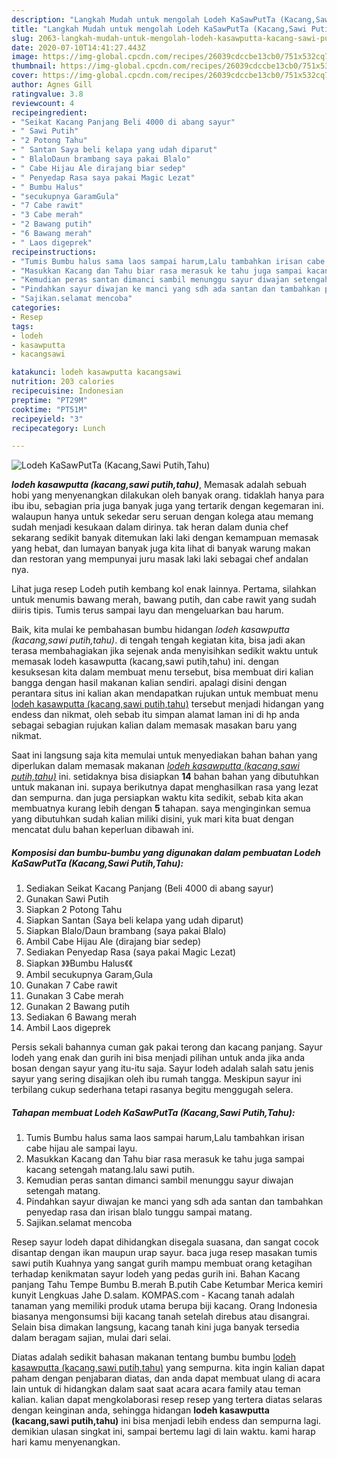 ```yaml
---
description: "Langkah Mudah untuk mengolah Lodeh KaSawPutTa (Kacang,Sawi Putih,Tahu) Lezat"
title: "Langkah Mudah untuk mengolah Lodeh KaSawPutTa (Kacang,Sawi Putih,Tahu) Lezat"
slug: 2063-langkah-mudah-untuk-mengolah-lodeh-kasawputta-kacang-sawi-putih-tahu-lezat
date: 2020-07-10T14:41:27.443Z
image: https://img-global.cpcdn.com/recipes/26039cdccbe13cb0/751x532cq70/lodeh-kasawputta-kacangsawi-putihtahu-foto-resep-utama.jpg
thumbnail: https://img-global.cpcdn.com/recipes/26039cdccbe13cb0/751x532cq70/lodeh-kasawputta-kacangsawi-putihtahu-foto-resep-utama.jpg
cover: https://img-global.cpcdn.com/recipes/26039cdccbe13cb0/751x532cq70/lodeh-kasawputta-kacangsawi-putihtahu-foto-resep-utama.jpg
author: Agnes Gill
ratingvalue: 3.8
reviewcount: 4
recipeingredient:
- "Seikat Kacang Panjang Beli 4000 di abang sayur"
- " Sawi Putih"
- "2 Potong Tahu"
- " Santan Saya beli kelapa yang udah diparut"
- " BlaloDaun brambang saya pakai Blalo"
- " Cabe Hijau Ale dirajang biar sedep"
- " Penyedap Rasa saya pakai Magic Lezat"
- " Bumbu Halus"
- "secukupnya GaramGula"
- "7 Cabe rawit"
- "3 Cabe merah"
- "2 Bawang putih"
- "6 Bawang merah"
- " Laos digeprek"
recipeinstructions:
- "Tumis Bumbu halus sama laos sampai harum,Lalu tambahkan irisan cabe hijau ale sampai layu."
- "Masukkan Kacang dan Tahu biar rasa merasuk ke tahu juga sampai kacang setengah matang.lalu sawi putih."
- "Kemudian peras santan dimanci sambil menunggu sayur diwajan setengah matang."
- "Pindahkan sayur diwajan ke manci yang sdh ada santan dan tambahkan penyedap rasa dan irisan blalo tunggu sampai matang."
- "Sajikan.selamat mencoba"
categories:
- Resep
tags:
- lodeh
- kasawputta
- kacangsawi

katakunci: lodeh kasawputta kacangsawi 
nutrition: 203 calories
recipecuisine: Indonesian
preptime: "PT29M"
cooktime: "PT51M"
recipeyield: "3"
recipecategory: Lunch

---
```



![Lodeh KaSawPutTa (Kacang,Sawi Putih,Tahu)](https://img-global.cpcdn.com/recipes/26039cdccbe13cb0/751x532cq70/lodeh-kasawputta-kacangsawi-putihtahu-foto-resep-utama.jpg)

<b><i>lodeh kasawputta (kacang,sawi putih,tahu)</i></b>, Memasak adalah sebuah hobi yang menyenangkan dilakukan oleh banyak orang. tidaklah hanya para ibu ibu, sebagian pria juga banyak juga yang tertarik dengan kegemaran ini. walaupun hanya untuk sekedar seru seruan dengan kolega atau memang sudah menjadi kesukaan dalam dirinya. tak heran dalam dunia chef sekarang sedikit banyak ditemukan laki laki dengan kemampuan memasak yang hebat, dan lumayan banyak juga kita lihat di banyak warung makan dan restoran yang mempunyai juru masak laki laki sebagai chef andalan nya.

Lihat juga resep Lodeh putih kembang kol enak lainnya. Pertama, silahkan untuk menumis bawang merah, bawang putih, dan cabe rawit yang sudah diiris tipis. Tumis terus sampai layu dan mengeluarkan bau harum.

Baik, kita mulai ke pembahasan bumbu hidangan <i>lodeh kasawputta (kacang,sawi putih,tahu)</i>. di tengah tengah kegiatan kita, bisa jadi akan terasa membahagiakan jika sejenak anda menyisihkan sedikit waktu untuk memasak lodeh kasawputta (kacang,sawi putih,tahu) ini. dengan kesuksesan kita dalam membuat menu tersebut, bisa membuat diri kalian bangga dengan hasil makanan kalian sendiri. apalagi disini dengan perantara situs ini kalian akan mendapatkan rujukan untuk membuat menu <u>lodeh kasawputta (kacang,sawi putih,tahu)</u> tersebut menjadi hidangan yang endess dan nikmat, oleh sebab itu simpan alamat laman ini di hp anda sebagai sebagian rujukan kalian dalam memasak masakan baru yang nikmat.


Saat ini langsung saja kita memulai untuk menyediakan bahan bahan yang diperlukan dalam memasak makanan <u><i>lodeh kasawputta (kacang,sawi putih,tahu)</i></u> ini. setidaknya bisa disiapkan <b>14</b> bahan bahan yang dibutuhkan untuk makanan ini. supaya berikutnya dapat menghasilkan rasa yang lezat dan sempurna. dan juga persiapkan waktu kita sedikit, sebab kita akan membuatnya kurang lebih dengan <b>5</b> tahapan. saya menginginkan semua yang dibutuhkan sudah kalian miliki disini, yuk mari kita buat dengan mencatat dulu bahan keperluan dibawah ini.

<!--inarticleads1-->

##### Komposisi dan bumbu-bumbu yang digunakan dalam pembuatan Lodeh KaSawPutTa (Kacang,Sawi Putih,Tahu):

1. Sediakan Seikat Kacang Panjang (Beli 4000 di abang sayur)
1. Gunakan  Sawi Putih
1. Siapkan 2 Potong Tahu
1. Siapkan  Santan (Saya beli kelapa yang udah diparut)
1. Siapkan  Blalo/Daun brambang (saya pakai Blalo)
1. Ambil  Cabe Hijau Ale (dirajang biar sedep)
1. Sediakan  Penyedap Rasa (saya pakai Magic Lezat)
1. Siapkan  》》Bumbu Halus《《
1. Ambil secukupnya Garam,Gula
1. Gunakan 7 Cabe rawit
1. Gunakan 3 Cabe merah
1. Gunakan 2 Bawang putih
1. Sediakan 6 Bawang merah
1. Ambil  Laos digeprek


Persis sekali bahannya cuman gak pakai terong dan kacang panjang. Sayur lodeh yang enak dan gurih ini bisa menjadi pilihan untuk anda jika anda bosan dengan sayur yang itu-itu saja. Sayur lodeh adalah salah satu jenis sayur yang sering disajikan oleh ibu rumah tangga. Meskipun sayur ini terbilang cukup sederhana tetapi rasanya begitu menggugah selera. 

<!--inarticleads2-->

##### Tahapan membuat Lodeh KaSawPutTa (Kacang,Sawi Putih,Tahu):

1. Tumis Bumbu halus sama laos sampai harum,Lalu tambahkan irisan cabe hijau ale sampai layu.
1. Masukkan Kacang dan Tahu biar rasa merasuk ke tahu juga sampai kacang setengah matang.lalu sawi putih.
1. Kemudian peras santan dimanci sambil menunggu sayur diwajan setengah matang.
1. Pindahkan sayur diwajan ke manci yang sdh ada santan dan tambahkan penyedap rasa dan irisan blalo tunggu sampai matang.
1. Sajikan.selamat mencoba


Resep sayur lodeh dapat dihidangkan disegala suasana, dan sangat cocok disantap dengan ikan maupun urap sayur. baca juga resep masakan tumis sawi putih Kuahnya yang sangat gurih mampu membuat orang ketagihan terhadap kenikmatan sayur lodeh yang pedas gurih ini. Bahan Kacang panjang Tahu Tempe Bumbu B.merah B.putih Cabe Ketumbar Merica kemiri kunyit Lengkuas Jahe D.salam. KOMPAS.com - Kacang tanah adalah tanaman yang memiliki produk utama berupa biji kacang. Orang Indonesia biasanya mengonsumsi biji kacang tanah setelah direbus atau disangrai. Selain bisa dimakan langsung, kacang tanah kini juga banyak tersedia dalam beragam sajian, mulai dari selai. 

Diatas adalah sedikit bahasan makanan tentang bumbu bumbu <u>lodeh kasawputta (kacang,sawi putih,tahu)</u> yang sempurna. kita ingin kalian dapat paham dengan penjabaran diatas, dan anda dapat membuat ulang di acara lain untuk di hidangkan dalam saat saat acara acara family atau teman kalian. kalian dapat mengkolaborasi resep resep yang tertera diatas selaras dengan keinginan anda, sehingga hidangan <b>lodeh kasawputta (kacang,sawi putih,tahu)</b> ini bisa menjadi lebih endess dan sempurna lagi. demikian ulasan singkat ini, sampai bertemu lagi di lain waktu. kami harap hari kamu menyenangkan.
